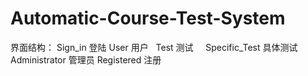 # Automatic-Course-Test-System
界面结构：
Sign_in 登陆
  User 用户
    Test 测试
      Specific_Test 具体测试
  Administrator 管理员
  Registered 注册
